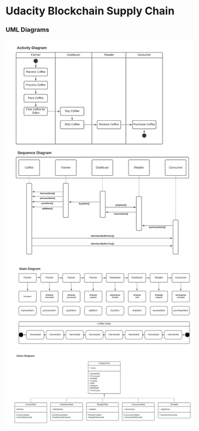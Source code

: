 # Udacity Blockchain Supply Chain

### UML Diagrams
  ![enter image description here](https://raw.githubusercontent.com/oluwaseye/udacity-blockchain-supply-chain/main/Udacity_Blockchain_Supply_Chain_1.png)
  ![enter image description here](https://raw.githubusercontent.com/oluwaseye/udacity-blockchain-supply-chain/main/Udacity_Blockchain_Supply_Chain_2_.png)
  ![enter image description here](https://raw.githubusercontent.com/oluwaseye/udacity-blockchain-supply-chain/main/Udacity_Blockchain_Supply_Chain_3.png)
